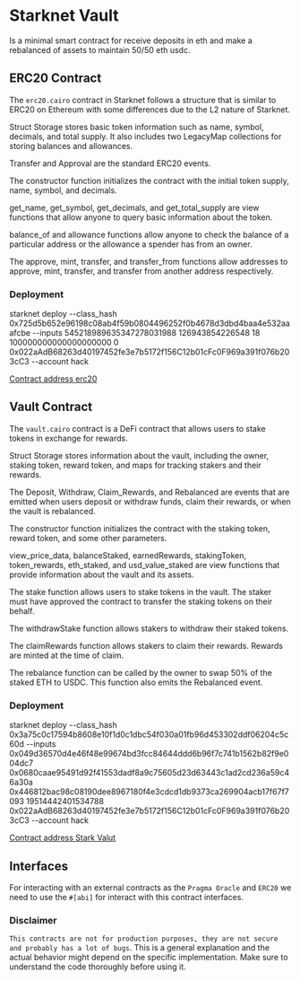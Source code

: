 # Starknet Vault

Is a minimal smart contract for receive deposits in eth and make a rebalanced of assets to maintain 50/50 eth usdc.

## ERC20 Contract

The `erc20.cairo` contract in Starknet follows a structure that is similar to ERC20 on Ethereum with some differences due to the L2 nature of Starknet.

Struct Storage stores basic token information such as name, symbol, decimals, and total supply. It also includes two LegacyMap collections for storing balances and allowances.

Transfer and Approval are the standard ERC20 events.

The constructor function initializes the contract with the initial token supply, name, symbol, and decimals.

get_name, get_symbol, get_decimals, and get_total_supply are view functions that allow anyone to query basic information about the token.

balance_of and allowance functions allow anyone to check the balance of a particular address or the allowance a spender has from an owner.

The approve, mint, transfer, and transfer_from functions allow addresses to approve, mint, transfer, and transfer from another address respectively.

### Deployment

starknet deploy --class_hash 0x725d5b652e96198c08ab4f59b0804496252f0b4678d3dbd4baa4e532aaafcbe --inputs 545218989635347278031988 126943854226548 18 100000000000000000000 0 0x022aAdB68263d40197452fe3e7b5172f156C12b01cFc0F969a391f076b203cC3 --account hack

[Contract address erc20](https://testnet.starkscan.co/contract/0x0680caae95491d92f41553dadf8a9c75605d23d63443c1ad2cd236a59c46a30a#read-write-contract)

## Vault Contract

The `vault.cairo` contract is a DeFi contract that allows users to stake tokens in exchange for rewards.

Struct Storage stores information about the vault, including the owner, staking token, reward token, and maps for tracking stakers and their rewards.

The Deposit, Withdraw, Claim_Rewards, and Rebalanced are events that are emitted when users deposit or withdraw funds, claim their rewards, or when the vault is rebalanced.

The constructor function initializes the contract with the staking token, reward token, and some other parameters.

view_price_data, balanceStaked, earnedRewards, stakingToken, token_rewards, eth_staked, and usd_value_staked are view functions that provide information about the vault and its assets.

The stake function allows users to stake tokens in the vault. The staker must have approved the contract to transfer the staking tokens on their behalf.

The withdrawStake function allows stakers to withdraw their staked tokens.

The claimRewards function allows stakers to claim their rewards. Rewards are minted at the time of claim.

The rebalance function can be called by the owner to swap 50% of the staked ETH to USDC. This function also emits the Rebalanced event.

### Deployment

starknet deploy --class_hash 0x3a75c0c17594b8608e10f1d0c1dbc54f030a01fb96d453302ddf06204c5c60d --inputs 0x049d36570d4e46f48e99674bd3fcc84644ddd6b96f7c741b1562b82f9e004dc7 0x0680caae95491d92f41553dadf8a9c75605d23d63443c1ad2cd236a59c46a30a 0x446812bac98c08190dee8967180f4e3cdcd1db9373ca269904acb17f67f7093 19514442401534788 0x022aAdB68263d40197452fe3e7b5172f156C12b01cFc0F969a391f076b203cC3 --account hack

[Contract address Stark Valut](https://testnet.starkscan.co/contract/0x04f65c89baa8a52b8da26c2b8ca0a9b2c9c13a7c70b3cb6d8e7822f96113fbbc)

## Interfaces

For interacting with an external contracts as the `Pragma Oracle` and `ERC20` we  need to use the `#[abi]` for interact with this contract interfaces.

### Disclaimer

``This contracts are not for production purposes, they are not secure and probably has a lot of bugs``.
This is a general explanation and the actual behavior might depend on the specific implementation. Make sure to understand the code thoroughly before using it.
